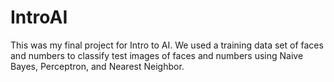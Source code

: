 # IntroAI
This was my final project for Intro to AI.
We used a training data set of faces and numbers to classify test images of faces and numbers using Naive Bayes, Perceptron, and Nearest Neighbor.
